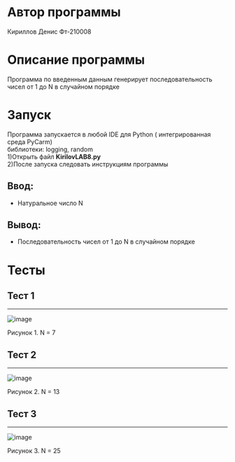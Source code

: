 # Автор программы
Кириллов Денис Фт-210008
# Описание программы 
Программа по введенным данным генерирует последовательность чисел от 1 до N в случайном порядке
# Запуск
Программа запускается в любой IDE для Python ( интегрированная среда PyCarm)\
библиотеки: logging, random\
1)Открыть файл **KirilovLAB8.py**\
2)После запуска следовать инструкциям программы
## Ввод:
- Натуральное число N
## Вывод:
- Последовательность чисел от 1 до N в случайном порядке
# Тесты
## Тест 1 
___
![image](https://user-images.githubusercontent.com/113837843/200651873-2d87143c-811b-4490-9930-3ed7078e5837.png)

Рисунок 1. N = 7
## Тест 2 
___
![image](https://user-images.githubusercontent.com/113837843/200651947-37b34118-3a2a-4e76-8419-826ce741ddc8.png)

Рисунок 2. N = 13
## Тест 3 
___
![image](https://user-images.githubusercontent.com/113837843/200652015-fb82f97d-2963-442c-b465-6cd4f3a1b7a7.png)

Рисунок 3. N = 25
